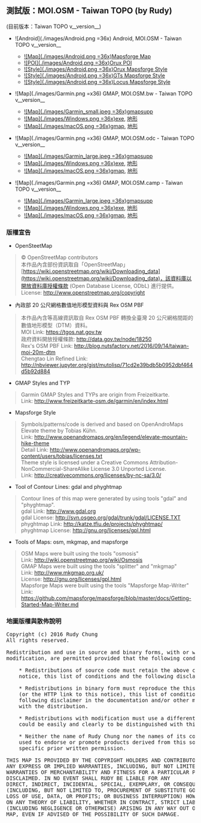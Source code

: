 ## 測試版：MOI.OSM - Taiwan TOPO (by Rudy)

(目前版本：Taiwan TOPO v__version__)

* ![Android](./images/Android.png =36x) Android, MOI.OSM - Taiwan TOPO v__version__
  * [![Map](./images/Android.png =36x)Mapsforge Map](./MOI_OSM_Taiwan_TOPO_Rudy.map.zip)
  * [![POI](./images/Android.png =36x)Orux POI](./MOI_OSM_Taiwan_TOPO_Rudy.poi.zip)
  * [![Style](./images/Android.png =36x)Orux Mapsforge Style](./MOI_OSM_Taiwan_TOPO_Rudy_style.zip)
  * [![Style](./images/Android.png =36x)GTs Mapsforge Style](./MOI_OSM_Taiwan_TOPO_Rudy_hs_style.zip)
  * [![Style](./images/Android.png =36x)Locus Mapsforge Style](./MOI_OSM_Taiwan_TOPO_Rudy_locus_style.zip)

* ![Map](./images/Garmin.png =x36) GMAP, MOI.OSM.bw - Taiwan TOPO v__version__
  * [![Map](./images/Garmin_small.jpeg =36x)gmapsupp](./gmapsupp_Taiwan_moi_zh_bw.img.zip)
  * [![Map](./images/Windows.png =36x)exe](./Install_MOI_Taiwan_TOPO_bw.exe), [地形](./Install_MOI_Taiwan_TOPO_bw3D.exe)
  * [![Map](./images/macOS.png =36x)gmap](./Taiwan_moi_zh_bw.gmap.zip), [地形](./Taiwan_moi_zh_bw3D.gmap.zip)

* ![Map](./images/Garmin.png =x36) GMAP, MOI.OSM.odc - Taiwan TOPO v__version__
  * [![Map](./images/Garmin_large.jpeg =36x)gmapsupp](./gmapsupp_Taiwan_moi_zh_odc.img.zip)
  * [![Map](./images/Windows.png =36x)exe](./Install_MOI_Taiwan_TOPO_odc.exe), [地形](./Install_MOI_Taiwan_TOPO_odc3D.exe)
  * [![Map](./images/macOS.png =36x)gmap](./Taiwan_moi_zh_odc.gmap.zip), [地形](./Taiwan_moi_zh_odc3D.gmap.zip)

* ![Map](./images/Garmin.png =x36) GMAP, MOI.OSM.camp - Taiwan TOPO v__version__
  * [![Map](./images/Garmin_large.jpeg =36x)gmapsupp](./gmapsupp_Taiwan_moi_zh_camp.img.zip)
  * [![Map](./images/Windows.png =36x)exe](./Install_MOI_Taiwan_TOPO_camp.exe), [地形](./Install_MOI_Taiwan_TOPO_camp3D.exe)
  * [![Map](./images/macOS.png =36x)gmap](./Taiwan_moi_zh_camp.gmap.zip), [地形](./Taiwan_moi_zh_camp3D.gmap.zip)

### 版權宣告

* OpenSteetMap
> © OpenStreetMap contributors <br />
> 本作品內含部份資訊取自「OpenStreetMap」[https://wiki.openstreetmap.org/wiki/Downloading_data](https://wiki.openstreetmap.org/wiki/Downloading_data)，該資料庫以開放資料庫授權條款 (Open Database License, ODbL) 進行提供。 <br />
> License: http://www.openstreetmap.org/copyright

* 內政部 20 公尺網格數值地形模型資料與 Rex OSM PBF
> 本作品內含等高線資訊取自 Rex OSM PBF 轉換全臺灣 20 公尺網格間距的數值地形模型（DTM）資料。 <br />
> MOI Link: https://tgos.nat.gov.tw <br />
> 政府資料開放授權條款: http://data.gov.tw/node/18250 <br />
> Rex's OSM PBF Link: http://blog.nutsfactory.net/2016/09/14/taiwan-moi-20m-dtm <br />
> Chengtao Lin Refined Link: http://nbviewer.jupyter.org/gist/mutolisp/71cd2e39bdb5b0952dbf464d5b92d884

* GMAP Styles and TYP
> Garmin GMAP Styles and TYPs are origin from Freizeitkarte. <br />
> Link: http://www.freizeitkarte-osm.de/garmin/en/index.html

* Mapsforge Style
> Symbols/patterns/code is derived and based on OpenAndroMaps Elevate theme by Tobias Kühn. <br />
> Link: http://www.openandromaps.org/en/legend/elevate-mountain-hike-theme <br />
> Detail Link: http://www.openandromaps.org/wp-content/users/tobias/licenses.txt <br />
> Theme style is licensed under a Creative Commons Attribution-NonCommercial-ShareAlike License 3.0 Unported License. <br />
> Link: http://creativecommons.org/licenses/by-nc-sa/3.0/

* Tool of Contour Lines: gdal and phyghtmap
> Contour lines of this map were generated by using tools "gdal" and "phyghtmap". <br />
> gdal Link: http://www.gdal.org <br />
> gdal License: http://svn.osgeo.org/gdal/trunk/gdal/LICENSE.TXT <br />
> phyghtmap Link: http://katze.tfiu.de/projects/phyghtmap/ <br />
> phyghtmap License: http://gnu.org/licenses/gpl.html

* Tools of Maps: osm, mkgmap, and mapsforge
> OSM Maps were built using the tools "osmosis" <br />
> Link: http://wiki.openstreetmap.org/wiki/Osmosis <br />
> GMAP Maps were built using the tools "splitter" and "mkgmap" <br />
> Link: http://www.mkgmap.org.uk/ <br />
> License: http://gnu.org/licenses/gpl.html <br />
> Mapsforge Maps were built using the tools "Mapsforge Map-Writer" <br />
> Link: https://github.com/mapsforge/mapsforge/blob/master/docs/Getting-Started-Map-Writer.md

### 地圖版權與散佈說明
<pre>
Copyright (c) 2016 Rudy Chung
All rights reserved.

Redistribution and use in source and binary forms, with or without
modification, are permitted provided that the following conditions are met:

    * Redistributions of source code must retain the above copyright
    notice, this list of conditions and the following disclaimer.

    * Redistributions in binary form must reproduce the this copyright notice
    (or the HTTP link to this notice), this list of conditions and the
    following disclaimer in the documentation and/or other materials provided
    with the distribution.

    * Redistributions with modification must use a different map name which
    could be easily and clearly to be distinguished with this map.

    * Neither the name of Rudy Chung nor the names of its contributors may be
    used to endorse or promote products derived from this software without 
    specific prior written permission.

THIS MAP IS PROVIDED BY THE COPYRIGHT HOLDERS AND CONTRIBUTORS "AS IS" AND
ANY EXPRESS OR IMPLIED WARRANTIES, INCLUDING, BUT NOT LIMITED TO, THE IMPLIED
WARRANTIES OF MERCHANTABILITY AND FITNESS FOR A PARTICULAR PURPOSE ARE
DISCLAIMED. IN NO EVENT SHALL RUDY BE LIABLE FOR ANY
DIRECT, INDIRECT, INCIDENTAL, SPECIAL, EXEMPLARY, OR CONSEQUENTIAL DAMAGES
(INCLUDING, BUT NOT LIMITED TO, PROCUREMENT OF SUBSTITUTE GOODS OR SERVICES;
LOSS OF USE, DATA, OR PROFITS; OR BUSINESS INTERRUPTION) HOWEVER CAUSED AND
ON ANY THEORY OF LIABILITY, WHETHER IN CONTRACT, STRICT LIABILITY, OR TORT
(INCLUDING NEGLIGENCE OR OTHERWISE) ARISING IN ANY WAY OUT OF THE USE OF THIS
MAP, EVEN IF ADVISED OF THE POSSIBILITY OF SUCH DAMAGE.
</pre>
